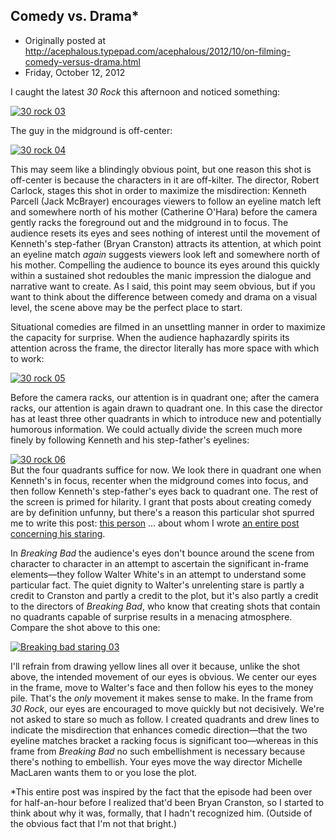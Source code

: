 ## Comedy vs. Drama*

 * Originally posted at http://acephalous.typepad.com/acephalous/2012/10/on-filming-comedy-versus-drama.html
 * Friday, October 12, 2012



I caught the latest _30 Rock_ this afternoon and noticed something:

[![30 rock 03](http://acephalous.typepad.com/.a/6a00d8341c2df453ef017d3cac8cd8970c-500wi "30 rock 03")](http://acephalous.typepad.com/.a/6a00d8341c2df453ef017d3cac8cd8970c-popup)

The guy in the midground is off-center:

[![30 rock 04](http://acephalous.typepad.com/.a/6a00d8341c2df453ef017ee421dab1970d-500wi "30 rock 04")](http://acephalous.typepad.com/.a/6a00d8341c2df453ef017ee421dab1970d-popup)

This may seem like a blindingly obvious point, but one reason this shot is off-center is because the characters in it are off-kilter. The director, Robert Carlock, stages this shot in order to maximize the misdirection: Kenneth Parcell (Jack McBrayer) encourages viewers to follow an eyeline match left and somewhere north of his mother (Catherine O'Hara) before the camera gently racks the foreground out and the midground in to focus. The audience resets its eyes and sees nothing of interest until the movement of Kenneth's step-father (Bryan Cranston) attracts its attention, at which point an eyeline match _again_ suggests viewers look left and somewhere north of his mother. Compelling the audience to bounce its eyes around this quickly within a sustained shot redoubles the manic impression the dialogue and narrative want to create. As I said, this point may seem obvious, but if you want to think about the difference between comedy and drama on a visual level, the scene above may be the perfect place to start. 

Situational comedies are filmed in an unsettling manner in order to maximize the capacity for surprise. When the audience haphazardly spirits its attention across the frame, the director literally has more space with which to work:

[![30 rock 05](http://acephalous.typepad.com/.a/6a00d8341c2df453ef017d3cacaa91970c-500wi "30 rock 05")](http://acephalous.typepad.com/.a/6a00d8341c2df453ef017d3cacaa91970c-popup)

Before the camera racks, our attention is in quadrant one; after the camera racks, our attention is again drawn to quadrant one. In this case the director has at least three other quadrants in which to introduce new and potentially humorous information. We could actually divide the screen much more finely by following Kenneth and his step-father's eyelines:

[![30 rock 06](http://acephalous.typepad.com/.a/6a00d8341c2df453ef017d3cacb3fa970c-500wi "30 rock 06")](http://acephalous.typepad.com/.a/6a00d8341c2df453ef017d3cacb3fa970c-popup)  
But the four quadrants suffice for now. We look there in quadrant one when Kenneth's in focus, recenter when the midground comes into focus, and then follow Kenneth's step-father's eyes back to quadrant one. The rest of the screen is primed for hilarity. I grant that posts about creating comedy are by definition unfunny, but there's a reason this particular shot spurred me to write this post: [this person](http://acephalous.typepad.com/acephalous/breaking-bad/) ... about whom I wrote [an entire post concerning his staring](http://acephalous.typepad.com/acephalous/2012/09/breaking-bad-gliding-over-all-.html). 

In _Breaking Bad_ the audience's eyes don't bounce around the scene from character to character in an attempt to ascertain the significant in-frame elements—they follow Walter White's in an attempt to understand some particular fact. The quiet dignity to Walter's unrelenting stare is partly a credit to Cranston and partly a credit to the plot, but it's also partly a credit to the directors of _Breaking Bad_, who know that creating shots that contain no quadrants capable of surprise results in a menacing atmosphere. Compare the shot above to this one:

[![Breaking bad staring 03](http://acephalous.typepad.com/.a/6a00d8341c2df453ef017c327e3e15970b-500wi "Breaking bad staring 03")](http://acephalous.typepad.com/.a/6a00d8341c2df453ef017c327e3e15970b-popup)

I'll refrain from drawing yellow lines all over it because, unlike the shot above, the intended movement of our eyes is obvious. We center our eyes in the frame, move to Walter's face and then follow his eyes to the money pile. That's the _only_ movement it makes sense to make. In the frame from _30 Rock_, our eyes are encouraged to move quickly but not decisively. We're not asked to stare so much as follow. I created quadrants and drew lines to indicate the misdirection that enhances comedic direction—that the two eyeline matches bracket a racking focus is significant too—whereas in this frame from _Breaking Bad_ no such embellishment is necessary because there's nothing to embellish. Your eyes move the way director Michelle MacLaren wants them to or you lose the plot. 

\*This entire post was inspired by the fact that the episode had been 
over for half-an-hour before I realized that'd been Bryan Cranston, so I
 started to think about why it was, formally, that I hadn't recognized 
him. (Outside of the obvious fact that I'm not that bright.)

		
